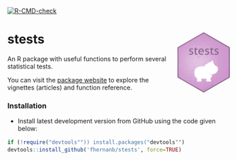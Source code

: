 <!-- badges: start -->
[![R-CMD-check](https://github.com/fhernanb/stests/actions/workflows/R-CMD-check.yaml/badge.svg)](https://github.com/fhernanb/stests/actions/workflows/R-CMD-check.yaml)
<!-- badges: end -->

# stests <img src="man/figures/logo.png" align="right" alt="" width="120" />

An R package with useful functions to perform several statistical tests.

You can visit the [package website](https://fhernanb.github.io/stests/index.html) to explore the vignettes (articles) and function reference. 

### Installation

* Install latest development version from GitHub using the code given below:

```r
if (!require("devtools"")) install.packages("devtools"")
devtools::install_github('fhernanb/stests', force=TRUE)
```

